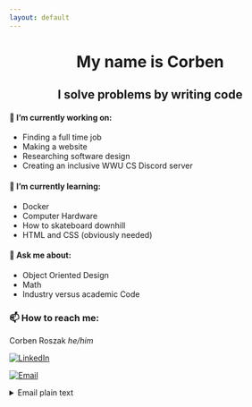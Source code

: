```yaml
---
layout: default
---
```


<h1 align="center"> My name is Corben </h1>
<h2 align="center"> <quote> I solve problems by writing code </quote> </h2>


#### 🔭 I’m currently working on:
- Finding a full time job
- Making a website
- Researching software design
- Creating an inclusive WWU CS Discord server

#### 🌱 I’m currently learning:
- Docker
- Computer Hardware
- How to skateboard downhill
- HTML and CSS (obviously needed)

#### 💬 Ask me about:
- Object Oriented Design
- Math
- Industry versus academic Code

### 📫 How to reach me:
Corben Roszak
<em>he/him</em>

[![LinkedIn][linkedin-shield]][linkedin-url]

[![Email][email-shield]][email-url]
<details>
	<summary>Email plain text</summary>

		Corben@Roszakc.me
</details>


[linkedin-shield]: https://img.shields.io/badge/-LinkedIn-blue?style=for-the-badge&logo=LinkedIn
[linkedin-url]: https://linkedin.com/in/corben-roszak
[email-shield]: https://img.shields.io/badge/-Email-red?style=for-the-badge&logo=Mail.Ru
[email-url]: mailto:corbenroszak@gmail.com



<!---

Don't mind these....

### Markdown

Markdown is a lightweight and easy-to-use syntax for styling your writing. It includes conventions for

```markdown
Syntax highlighted code block

# Header 1
## Header 2
### Header 3

- Bulleted
- List

1. Numbered
2. List

**Bold** and _Italic_ and `Code` text

[Link](url) and ![Image](src)
```

--->

